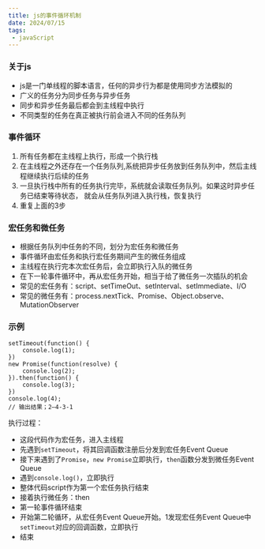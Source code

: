 ```yaml
---
title: js的事件循环机制
date: 2024/07/15
tags:
 - javaScript
---
```

### 关于js

- js是一门单线程的脚本语言，任何的异步行为都是使用同步方法模拟的
- 广义的任务分为同步任务与异步任务
- 同步和异步任务最后都会到主线程中执行
- 不同类型的任务在真正被执行前会进入不同的任务队列

### 事件循环

1. 所有任务都在主线程上执行，形成一个执行栈
2. 在主线程之外还存在一个任务队列,系统把异步任务放到任务队列中，然后主线程继续执行后续的任务
3. 一旦执行栈中所有的任务执行完毕，系统就会读取任务队列。如果这时异步任务已结束等待状态， 就会从任务队列进入执行栈，恢复执行
4. 重复上面的3步

### 宏任务和微任务

- 根据任务队列中任务的不同，划分为宏任务和微任务
- 事件循环由宏任务和执行宏任务期间产生的微任务组成
- 主线程在执行完本次宏任务后，会立即执行入队的微任务
- 在下一轮事件循环中，再从宏任务开始，相当于给了微任务一次插队的机会
- 常见的宏任务有：script、setTimeOut、setInterval、setImmediate、I/O
- 常见的微任务有：process.nextTick、Promise、Object.observe、MutationObserver

### 示例

``` 
setTimeout(function() {
    console.log(1);
})
new Promise(function(resolve) {
    console.log(2);
}).then(function() {
    console.log(3);
})
console.log(4);
// 输出结果；2—4-3-1
```

执行过程：

* 这段代码作为宏任务，进入主线程
* 先遇到`setTimeout`，将其回调函数注册后分发到宏任务Event Queue
* 接下来遇到了`Promise`，`new Promise`立即执行，`then`函数分发到微任务Event Queue
* 遇到`console.log()`，立即执行
* 整体代码script作为第一个宏任务执行结束
* 接着执行微任务：then
* 第一轮事件循环结束
* 开始第二轮循环，从宏任务Event Queue开始。1发现宏任务Event Queue中`setTimeout`对应的回调函数，立即执行
* 结束